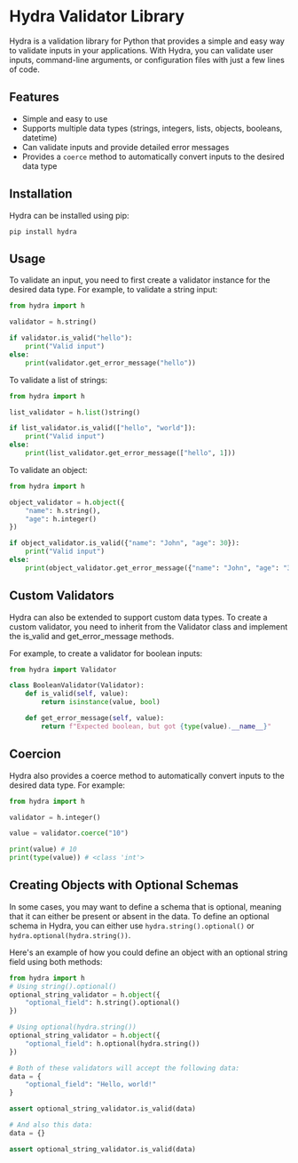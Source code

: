 # Hydra Validator Library

Hydra is a validation library for Python that provides a simple and easy way to validate inputs in your applications. With Hydra, you can validate user inputs, command-line arguments, or configuration files with just a few lines of code.

## Features
- Simple and easy to use
- Supports multiple data types (strings, integers, lists, objects, booleans, datetime)
- Can validate inputs and provide detailed error messages
- Provides a `coerce` method to automatically convert inputs to the desired data type

## Installation
Hydra can be installed using pip:

```shell
pip install hydra
```


## Usage
To validate an input, you need to first create a validator instance for the desired data type. For example, to validate a string input:

```python
from hydra import h

validator = h.string()

if validator.is_valid("hello"):
    print("Valid input")
else:
    print(validator.get_error_message("hello"))
```

To validate a list of strings:

```python
from hydra import h

list_validator = h.list()string()

if list_validator.is_valid(["hello", "world"]):
    print("Valid input")
else:
    print(list_validator.get_error_message(["hello", 1]))
```

To validate an object:

```python
from hydra import h

object_validator = h.object({
    "name": h.string(),
    "age": h.integer()
})

if object_validator.is_valid({"name": "John", "age": 30}):
    print("Valid input")
else:
    print(object_validator.get_error_message({"name": "John", "age": "30"}))
```

## Custom Validators

Hydra can also be extended to support custom data types. To create a custom validator, you need to inherit from the Validator class and implement the is_valid and get_error_message methods.

For example, to create a validator for boolean inputs:

```python
from hydra import Validator

class BooleanValidator(Validator):
    def is_valid(self, value):
        return isinstance(value, bool)

    def get_error_message(self, value):
        return f"Expected boolean, but got {type(value).__name__}"
```

## Coercion

Hydra also provides a coerce method to automatically convert inputs to the desired data type. For example:

```python
from hydra import h

validator = h.integer()

value = validator.coerce("10")

print(value) # 10
print(type(value)) # <class 'int'>
```

## Creating Objects with Optional Schemas

In some cases, you may want to define a schema that is optional, meaning that it can either be present or absent in the data. To define an optional schema in Hydra, you can either use `hydra.string().optional()` or `hydra.optional(hydra.string())`.

Here's an example of how you could define an object with an optional string field using both methods:

```python
from hydra import h
# Using string().optional()
optional_string_validator = h.object({
    "optional_field": h.string().optional()
})

# Using optional(hydra.string())
optional_string_validator = h.object({
    "optional_field": h.optional(hydra.string())
})

# Both of these validators will accept the following data:
data = {
    "optional_field": "Hello, world!"
}

assert optional_string_validator.is_valid(data)

# And also this data:
data = {}

assert optional_string_validator.is_valid(data)
```